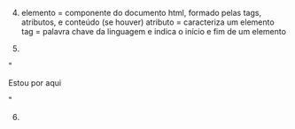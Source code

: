 4) elemento = componente do documento html, formado pelas tags, atributos, e conteúdo (se houver)
atributo = caracteriza um elemento
tag = palavra chave da linguagem e indica o início e fim de um elemento

5)
"<html>
	<head>
		<title>Minha página</title>
		<meta charset="utf-8">
	</head>
	<body>
		<p>Estou por aqui</p>
	</body>
</html>"

6) 